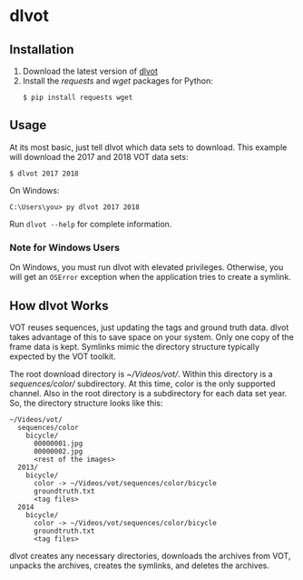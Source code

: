 # dlvot

## Installation

1. Download the latest version of
   [dlvot](https://raw.githubusercontent.com/brobeson/dlvot/1.0.0/dlvot)
1. Install the *requests* and *wget* packages for Python:
   ```
   $ pip install requests wget
   ```

## Usage

At its most basic, just tell dlvot which data sets to download. This example
will download the 2017 and 2018 VOT data sets:

```
$ dlvot 2017 2018
```

On Windows:

```
C:\Users\you> py dlvot 2017 2018
```

Run `dlvot --help` for complete information.

### Note for Windows Users

On Windows, you must run dlvot with elevated privileges. Otherwise, you will get
an `OSError` exception when the application tries to create a symlink.

## How dlvot Works

VOT reuses sequences, just updating the tags and ground truth data. dlvot takes
advantage of this to save space on your system. Only one copy of the frame data
is kept. Symlinks mimic the directory structure typically expected by the VOT
toolkit.

The root download directory is *~/Videos/vot/*. Within this directory is a
*sequences/color/* subdirectory. At this time, color is the only supported
channel. Also in the root directory is a subdirectory for each data set year.
So, the directory structure looks like this:

```
~/Videos/vot/
  sequences/color
    bicycle/
      00000001.jpg
      00000002.jpg
      <rest of the images>
  2013/
    bicycle/
      color -> ~/Videos/vot/sequences/color/bicycle
      groundtruth.txt
      <tag files>
  2014
    bicycle/
      color -> ~/Videos/vot/sequences/color/bicycle
      groundtruth.txt
      <tag files>
```

dlvot creates any necessary directories, downloads the archives from VOT,
unpacks the archives, creates the symlinks, and deletes the archives.
